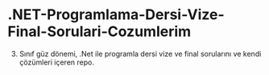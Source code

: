 # .NET-Programlama-Dersi-Vize-Final-Sorulari-Cozumlerim
 3. Sınıf güz dönemi, .Net ile programla dersi vize ve final sorularını ve kendi çözümleri içeren repo.
